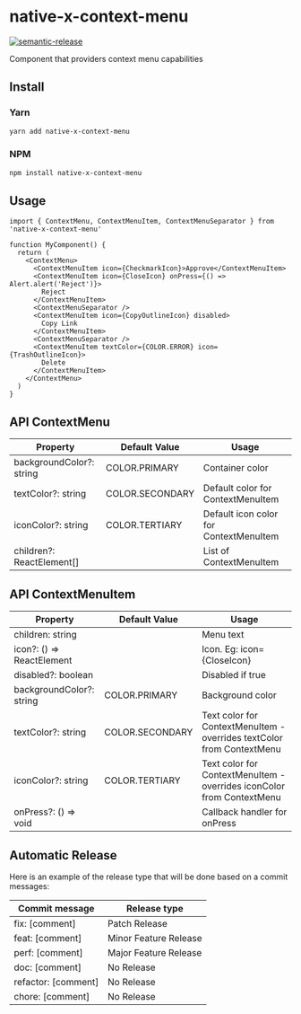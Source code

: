 # native-x-context-menu

[![semantic-release](https://img.shields.io/badge/%20%20%F0%9F%93%A6%F0%9F%9A%80-semantic--release-e10079.svg)](https://github.com/semantic-release/semantic-release)

Component that providers context menu capabilities

## Install

### Yarn

```sh
yarn add native-x-context-menu
```

### NPM

```sh
npm install native-x-context-menu
```

## Usage

```tsx
import { ContextMenu, ContextMenuItem, ContextMenuSeparator } from 'native-x-context-menu'

function MyComponent() {
  return (
    <ContextMenu>
      <ContextMenuItem icon={CheckmarkIcon}>Approve</ContextMenuItem>
      <ContextMenuItem icon={CloseIcon} onPress={() => Alert.alert('Reject')}>
        Reject
      </ContextMenuItem>
      <ContextMenuSeparator />
      <ContextMenuItem icon={CopyOutlineIcon} disabled>
        Copy Link
      </ContextMenuItem>
      <ContextMenuSeparator />
      <ContextMenuItem textColor={COLOR.ERROR} icon={TrashOutlineIcon}>
        Delete
      </ContextMenuItem>
    </ContextMenu>
  )
}
```

## API ContextMenu

| Property                  | Default Value   | Usage                                  |
| ------------------------- | --------------- | -------------------------------------- |
| backgroundColor?: string  | COLOR.PRIMARY   | Container color                        |
| textColor?: string        | COLOR.SECONDARY | Default color for ContextMenuItem      |
| iconColor?: string        | COLOR.TERTIARY  | Default icon color for ContextMenuItem |
| children?: ReactElement[] |                 | List of ContextMenuItem                |

## API ContextMenuItem

| Property                  | Default Value   | Usage                                                                 |
| ------------------------- | --------------- | --------------------------------------------------------------------- |
| children: string          |                 | Menu text                                                             |
| icon?: () => ReactElement |                 | Icon. Eg: icon={CloseIcon}                                            |
| disabled?: boolean        |                 | Disabled if true                                                      |
| backgroundColor?: string  | COLOR.PRIMARY   | Background color                                                      |
| textColor?: string        | COLOR.SECONDARY | Text color for ContextMenuItem - overrides textColor from ContextMenu |
| iconColor?: string        | COLOR.TERTIARY  | Text color for ContextMenuItem - overrides iconColor from ContextMenu |
| onPress?: () => void      |                 | Callback handler for onPress                                          |

## Automatic Release

Here is an example of the release type that will be done based on a commit messages:

| Commit message      | Release type          |
| ------------------- | --------------------- |
| fix: [comment]      | Patch Release         |
| feat: [comment]     | Minor Feature Release |
| perf: [comment]     | Major Feature Release |
| doc: [comment]      | No Release            |
| refactor: [comment] | No Release            |
| chore: [comment]    | No Release            |
